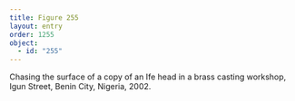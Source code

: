 ```yaml
---
title: Figure 255
layout: entry
order: 1255
object:
  - id: "255"
---
```


Chasing the surface of a copy of an Ife head in a brass casting workshop, Igun Street, Benin City, Nigeria, 2002.
